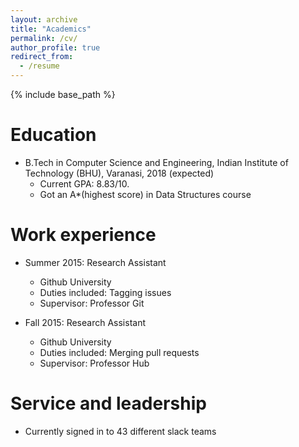 ```yaml
---
layout: archive
title: "Academics"
permalink: /cv/
author_profile: true
redirect_from:
  - /resume
---
```


{% include base_path %}

Education
======
* B.Tech in Computer Science and Engineering, Indian Institute of Technology (BHU), Varanasi, 2018 (expected)
  * Current GPA: 8.83/10.
  * Got an A*(highest score) in Data Structures course 

Work experience
======
* Summer 2015: Research Assistant
  * Github University
  * Duties included: Tagging issues
  * Supervisor: Professor Git

* Fall 2015: Research Assistant
  * Github University
  * Duties included: Merging pull requests
  * Supervisor: Professor Hub
  
Service and leadership
======
* Currently signed in to 43 different slack teams
